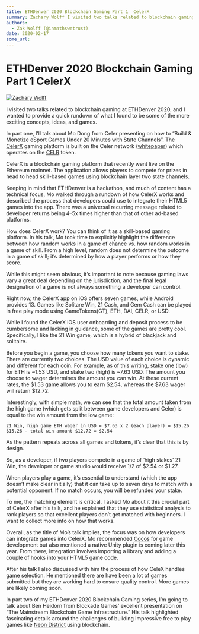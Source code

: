 ```yaml
---
title: ETHDenver 2020 Blockchain Gaming Part 1  CelerX
summary: Zachary Wolff I visited two talks related to blockchain gaming at ETHDenver 2020, and I wanted to provide a quick rundown of what I found to be some of the more
authors:
  - Zak Wolff (@inmathswetrust)
date: 2020-02-17
some_url: 
---
```


# ETHDenver 2020 Blockchain Gaming Part 1  CelerX


[![Zachary Wolff](https://miro.medium.com/fit/c/96/96/2*5K6-LoPcku-MKm1kbh8PqA.png)](https://medium.com/@zacharywolff?source=post_page-----96adfa2e137d----------------------)

I visited two talks related to blockchain gaming at ETHDenver 2020, and I wanted to provide a quick rundown of what I found to be some of the more exciting concepts, ideas, and games.

In part one, I’ll talk about Mo Dong from Celer presenting on how to “Build & Monetize eSport Games Under 20 Minutes with State Channels”. The [CelerX](https://celerx.app/) gaming platform is built on the Celer network ([whitepaper](https://www.celer.network/assets/doc/CelerNetwork-Whitepaper.pdf)) which operates on the [CELR](https://coinmarketcap.com/currencies/celer-network/) token.

CelerX is a blockchain gaming platform that recently went live on the Ethereum mainnet. The application allows players to compete for prizes in head to head skill-based games using blockchain layer two state channels.

Keeping in mind that ETHDenver is a hackathon, and much of content has a technical focus, Mo walked through a rundown of how CelerX works and described the process that developers could use to integrate their HTML5 games into the app. There was a universal recurring message related to developer returns being 4–5x times higher than that of other ad-based platforms.

How does CelerX work? You can think of it as a skill-based gaming platform. In his talk, Mo took time to explicitly highlight the difference between how random works in a game of chance vs. how random works in a game of skill. From a high level, random does not determine the outcome in a game of skill; it’s determined by how a player performs or how they score.

While this might seem obvious, it’s important to note because gaming laws vary a great deal depending on the jurisdiction, and the final legal designation of a game is not always something a developer can control.

Right now, the CelerX app on iOS offers seven games, while Android provides 13. Games like Solitare Win, 21 Cash, and Gem Cash can be played in free play mode using GameTokens(GT), ETH, DAI, CELR, or USD.

While I found the CelerX iOS user onboarding and deposit process to be cumbersome and lacking in guidance, some of the games are pretty cool. Specifically, I like the 21 Win game, which is a hybrid of blackjack and solitaire.

Before you begin a game, you choose how many tokens you want to stake. There are currently two choices. The USD value of each choice is dynamic and different for each coin. For example, as of this writing, stake one (low) for ETH is ~1.53 USD, and stake two (high) is ~7.63 USD. The amount you choose to wager determines the amount you can win. At these current rates, the $1.53 game allows you to earn $2.54, whereas the $7.63 wager will return $12.72.

Interestingly, with simple math, we can see that the total amount taken from the high game (which gets split between game developers and Celer) is equal to the win amount from the low game:

`21 Win, high game ETH wager in USD = $7.63 x 2 (each player) = $15.26` `$15.26 - total win amount $12.72 = $2.54`

As the pattern repeats across all games and tokens, it’s clear that this is by design.

So, as a developer, if two players compete in a game of ‘high stakes’ 21 Win, the developer or game studio would receive 1/2 of $2.54 or $1.27.

When players play a game, it’s essential to understand (which the app doesn’t make clear initially) that it can take up to seven days to match with a potential opponent. If no match occurs, you will be refunded your stake.

To me, the matching element is critical. I asked Mo about it this crucial part of CelerX after his talk, and he explained that they use statistical analysis to rank players so that excellent players don’t get matched with beginners. I want to collect more info on how that works.

Overall, as the title of Mo’s talk implies, the focus was on how developers can integrate games into CelerX. Mo recommended [Cocos](http://www.cocos2d.org/) for game development but also mentioned a native Unity plugin is coming later this year. From there, integration involves importing a library and adding a couple of hooks into your HTML5 game code.

After his talk I also discussed with him the process of how CeleX handles game selection. He mentioned there are have been a lot of games submitted but they are working hard to ensure quality control. More games are likely coming soon.

In part two of my ETHDenver 2020 Blockchain Gaming series, I’m going to talk about Ben Heidorn from Blockade Games’ excellent presentation on “The Mainstream Blockchain Game Infrastructure.” His talk highlighted fascinating details around the challenges of building impressive free to play games like [Neon District](https://www.neondistrict.io/) using blockchain.